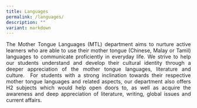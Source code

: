 ```yaml
---
title: Languages
permalink: /languages/
description: ""
variant: markdown
---
```

<div align="justify">


<p>
The Mother Tongue Languages (MTL) department aims to nurture active learners who are able to use their mother tongue (Chinese, Malay or Tamil) languages to communicate proficiently in everyday life. We strive to help our students understand and develop their cultural identity through a deeper appreciation of the mother tongue languages, literature and culture.&nbsp;&nbsp;For students with a strong inclination towards their respective mother tongue languages and related aspects, our department also offers H2 subjects which would help open doors to, as well as acquire the awareness and deep appreciation of literature, writing, global issues and current affairs.</p></div>